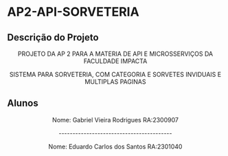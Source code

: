 # AP2-API-SORVETERIA

## Descrição do Projeto
<p align="center">PROJETO DA AP 2 PARA A MATERIA DE API E MICROSSERVIÇOS DA FACULDADE IMPACTA</p>
<p align="center">SISTEMA PARA SORVETERIA, COM CATEGORIA E SORVETES INVIDUAIS E MULTIPLAS PAGINAS </p>

## Alunos
<p align="center">Nome: Gabriel Vieira Rodrigues RA:2300907</p>
<p align="center">-----------------------------------------</p>
<p align="center">Nome: Eduardo Carlos dos Santos RA:2301040</p>
